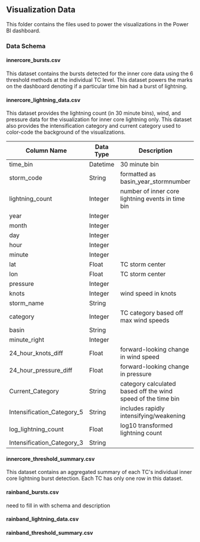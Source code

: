 ## Visualization Data
This folder contains the files used to power the visualizations in the Power BI dashboard.

### Data Schema


#### innercore_bursts.csv
This dataset contains the bursts detected for the inner core data using the 6 threshold methods at the individual TC level. This dataset powers the marks on the dashboard denoting if a particular time bin had a burst of lightning.

#### innercore_lightning_data.csv
This dataset provides the lightning count (in 30 minute bins), wind, and pressure data for the visualization for inner core lightning only. This dataset also provides the intensification category and current category used to color-code the background of the visualizations.

| Column Name   | Data Type | Description |
| -------- | ------- | ------- |
| time_bin | Datetime | 30 minute bin |
| storm_code | String | formatted as basin_year_stormnumber|
| lightning_count | Integer | number of inner core lightning events in time bin |
| year | Integer | |
| month | Integer |  |
| day | Integer | |
| hour | Integer | |
| minute | Integer | |
| lat | Float | TC storm center |
| lon | Float | TC storm center |
| pressure | Integer | |
| knots | Integer | wind speed in knots |
| storm_name | String | |
| category | Integer | TC category based off max wind speeds |
| basin | String | |
| minute_right | Integer | |
| 24_hour_knots_diff | Float | forward-looking change in wind speed |
| 24_hour_pressure_diff | Float | forward-looking change in pressure |
| Current_Category | String | category calculated based off the wind speed of the time bin |
| Intensification_Category_5 | String | includes rapidly intensifying/weakening |
| log_lightning_count | Float | log10 transformed lightning count |
| Intensification_Category_3 | String | |


#### innercore_threshold_summary.csv
This dataset contains an aggregated summary of each TC's individual inner core lightning burst detection. Each TC has only one row in this dataset.

#### rainband_bursts.csv
need to fill in with schema and description
#### rainband_lightning_data.csv

#### rainband_threshold_summary.csv
